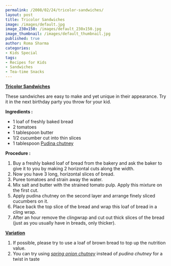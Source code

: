 ```yaml
--- 
permalink: /2008/02/24/tricolor-sandwiches/
layout: post
title: Tricolor Sandwiches
image: /images/default.jpg
image_230x150: /images/default_230x150.jpg
image_thumbnail: /images/default_thumbnail.jpg
published: true
author: Roma Sharma
categories: 
- Kids Special
tags:
- Recipes for Kids
- Sandwiches
- Tea-time Snacks
---
```

<span style="text-decoration:underline;"><strong>Tricolor Sandwiches</strong></span>

These sandwiches are easy to make and yet unique in their appearance. Try it in the next birthday party you throw for your kid.

<strong>Ingredients :</strong>
<ul>
	<li>1 loaf of freshly baked bread</li>
	<li>2 tomatoes</li>
	<li>1 tablespoon butter</li>
	<li>1/2 cucumber cut into thin slices</li>
	<li>1 tablespoon <a href="http://romaspacenew.wordpress.com/2008/01/28/pudina-chutney/">Pudina chutney</a></li>
</ul>
<strong>Procedure :</strong>
<ol>
	<li>Buy a freshly baked loaf of bread from the bakery and ask the baker to give it to you by making 2 horizontal cuts along the width.</li>
	<li>Now you have 3 long, horizontal slices of bread.</li>
	<li>Puree tomatoes and strain away the water.</li>
	<li>Mix salt and butter with the strained tomato pulp. Apply this mixture on the first cut.</li>
	<li>Apply pudina chutney on the second layer and arrange finely sliced cucumbers on it.</li>
	<li>Place back the top slice of the bread and wrap this loaf of bread in a cling wrap.</li>
	<li>After an hour remove the clingwrap and cut out thick slices of the bread (just as you usually have in breads, only thicker).</li>
</ol>
<span style="text-decoration:underline;"><strong>Variation</strong></span>
<ol>
	<li>If possible, please try to use a loaf of brown bread to top up the nutrition value.</li>
	<li>You can try using <em><a href="http://romaspacenew.wordpress.com/2008/01/28/spring-onion-chutney/">spring onion chutney</a></em> instead of <em>pudina chutney</em> for a twist in taste</li>
</ol>
&nbsp;
